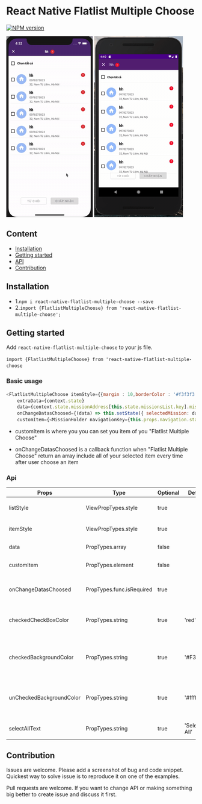 # React Native Flatlist Multiple Choose
[ ![NPM version](http://img.shields.io/npm/v/react-native-check-box.svg?style=flat)](https://www.npmjs.com/package/react-native-flatlist-multiple-choose)

![](Demo.gif) ![](DemoAndroid.gif)

## Content

- [Installation](#installation)
- [Getting started](#getting-started)
- [API](#api)
- [Contribution](#contribution)

## Installation

* 1.`npm i react-native-flatlist-multiple-choose --save`
* 2.`import {FlatlistMultipleChoose} from 'react-native-flatlist-multiple-choose';`

## Getting started  

Add `react-native-flatlist-multiple-choose` to your js file.   

`import {FlatlistMultipleChoose} from 'react-native-flatlist-multiple-choose` 

### Basic usage

```javascript
<FlatlistMultipleChoose itemStyle={{margin : 10,borderColor : '#f3f3f3',borderBottomWidth : 0.8}}  
    extraData={context.state} 
    data={context.state.missionAddress[this.state.missionsList.key].missions}
    onChangeDatasChoosed={(data) => this.setState({ selectedMission: data })} 
    customItem={<MissionHolder navigationKey={this.props.navigation.state.key} />} />
```

- customItem is where you you can set you item of you "Flatlist Multiple Choose"

- onChangeDatasChoosed is a callback function when "Flatlist Multiple Choose" return an array include all of your selected item every time after user choose an item

### Api

Props              | Type     | Optional | Default     | Description
----------------- | -------- | -------- | ----------- | -----------
listStyle  | ViewPropTypes.style  | true |   |   Custom style of Flatlist
itemStyle  | ViewPropTypes.style  | true |   |   Custom style of Item
data | PropTypes.array |false |   | Data of flatlist
customItem  |  PropTypes.element | false |  | Custom item of flatlist
onChangeDatasChoosed | PropTypes.func.isRequired |true |   | A callback return array of Items selected
checkedCheckBoxColor | PropTypes.string | true | 'red'  | Custom color of checkbox when it's checked
checkedBackgroundColor | PropTypes.string | true | '#F3F9FF'  | Custom background color of item when it's checked
unCheckedBackgroundColor | PropTypes.string | true | '#ffff'  | Custom background color of item when it's unchecked
selectAllText | PropTypes.string | true | 'Select All'  | Custom select all title

## Contribution

Issues are welcome. Please add a screenshot of bug and code snippet. Quickest way to solve issue is to reproduce it on one of the examples.

Pull requests are welcome. If you want to change API or making something big better to create issue and discuss it first.